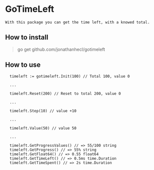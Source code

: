 # GoTimeLeft

    With this package you can get the time left, with a knowed total.

## How to install

> go get github.com/jonathanhecl/gotimeleft

## How to use

```
  timeleft := gotimeleft.Init(100) // Total 100, value 0
  
  ...

  timeleft.Reset(200) // Reset to total 200, value 0

  ...

  timeleft.Step(10) // value +10

  ...

  timeleft.Value(50) // value 50
  
  ...
  
  timeleft.GetProgressValues() // => 55/100 string
  timeleft.GetProgress() // => 55% string
  timeleft.GetFloat64() // => 0.55 float64
  timeleft.GetTimeLeft() // => 0.5ms time.Duration
  timeleft.GetTimeSpent() // => 2s time.Duration
```
